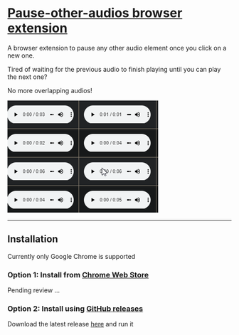 # [Pause-other-audios browser extension](https://github.com/FarisHijazi/pause-other-audios-browser-extension)

A browser extension to pause any other audio element once you click on a new one.

Tired of waiting for the previous audio to finish playing until you can play the next one?

No more overlapping audios!

![demo](images/pause-other-audios-demo.gif)

---

## Installation

Currently only Google Chrome is supported

### Option 1: Install from [Chrome Web Store](https://chrome.google.com/webstore/category/extensions)

Pending review ...

### Option 2: Install using [GitHub releases](https://github.com/FarisHijazi/pause-other-audios-browser-extension/releases)

Download the latest release [here](https://github.com/FarisHijazi/pause-other-audios-browser-extension/releases/download/v1.0/pause-other-audios.crx) and run it


